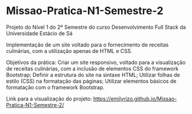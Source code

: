 # Missao-Pratica-N1-Semestre-2
Projeto do Nível 1 do 2º Semestre do curso Desenvolvimento Full Stack da Universidade Estácio de Sá

Implementação de um site voltado para o fornecimento de receitas culinárias, com a utilização apenas de HTML e CSS.

Objetivos da prática:
Criar um site responsivo, voltado para a visualização de receitas culinárias, com a inclusão de elementos CSS do framework Bootstrap;
Definir a estrutura do site na sintaxe HTML;
Utilizar folhas de estilo (CSS) na formatação das páginas;
Utilizar elementos básicos de formatação com o framework Bootstrap.

Link para a visualização do projeto: https://emilyrizo.github.io/Missao-Pratica-N1-Semestre-2/
